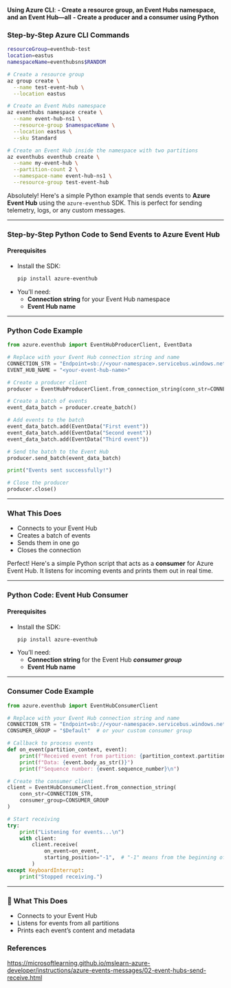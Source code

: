 **Using Azure CLI**: 
**- Create a resource group, an Event Hubs namespace, and an Event Hub—all**
**- Create a producer and a consumer using Python**



### Step-by-Step Azure CLI Commands

```bash
resourceGroup=eventhub-test
location=eastus
namespaceName=eventhubsns$RANDOM
```

```bash
# Create a resource group
az group create \
  --name test-event-hub \
  --location eastus

# Create an Event Hubs namespace
az eventhubs namespace create \
  --name event-hub-ns1 \
  --resource-group $namespaceName \
  --location eastus \
  --sku Standard

# Create an Event Hub inside the namespace with two partitions
az eventhubs eventhub create \
  --name my-event-hub \
  --partition-count 2 \
  --namespace-name event-hub-ns1 \
  --resource-group test-event-hub
```



Absolutely! Here's a simple Python example that sends events to **Azure Event Hub** using the `azure-eventhub` SDK. This is perfect for sending telemetry, logs, or any custom messages.

---

### Step-by-Step Python Code to Send Events to Azure Event Hub

#### Prerequisites
- Install the SDK:
  ```bash
  pip install azure-eventhub
  ```
- You’ll need:
  - **Connection string** for your Event Hub namespace
  - **Event Hub name**

---

### Python Code Example

```python
from azure.eventhub import EventHubProducerClient, EventData

# Replace with your Event Hub connection string and name
CONNECTION_STR = "Endpoint=sb://<your-namespace>.servicebus.windows.net/;SharedAccessKeyName=<key-name>;SharedAccessKey=<key>"
EVENT_HUB_NAME = "<your-event-hub-name>"

# Create a producer client
producer = EventHubProducerClient.from_connection_string(conn_str=CONNECTION_STR, eventhub_name=EVENT_HUB_NAME)

# Create a batch of events
event_data_batch = producer.create_batch()

# Add events to the batch
event_data_batch.add(EventData("First event"))
event_data_batch.add(EventData("Second event"))
event_data_batch.add(EventData("Third event"))

# Send the batch to the Event Hub
producer.send_batch(event_data_batch)

print("Events sent successfully!")

# Close the producer
producer.close()
```

---

### What This Does
- Connects to your Event Hub
- Creates a batch of events
- Sends them in one go
- Closes the connection


Perfect! Here's a simple Python script that acts as a **consumer** for Azure Event Hub. It listens for incoming events and prints them out in real time.

---

### Python Code: Event Hub Consumer

#### Prerequisites
- Install the SDK:
  ```bash
  pip install azure-eventhub
  ```
- You’ll need:
  - **Connection string** for the Event Hub **_consumer group_**
  - **Event Hub name**

---

### Consumer Code Example

```python
from azure.eventhub import EventHubConsumerClient

# Replace with your Event Hub connection string and name
CONNECTION_STR = "Endpoint=sb://<your-namespace>.servicebus.windows.net/;SharedAccessKeyName=<key-name>;SharedAccessKey=<key>;EntityPath=<event-hub-name>"
CONSUMER_GROUP = "$Default"  # or your custom consumer group

# Callback to process events
def on_event(partition_context, event):
    print(f"Received event from partition: {partition_context.partition_id}")
    print(f"Data: {event.body_as_str()}")
    print(f"Sequence number: {event.sequence_number}\n")

# Create the consumer client
client = EventHubConsumerClient.from_connection_string(
    conn_str=CONNECTION_STR,
    consumer_group=CONSUMER_GROUP
)

# Start receiving
try:
    print("Listening for events...\n")
    with client:
        client.receive(
            on_event=on_event,
            starting_position="-1",  # "-1" means from the beginning of the stream
        )
except KeyboardInterrupt:
    print("Stopped receiving.")
```

---

### 🧠 What This Does
- Connects to your Event Hub
- Listens for events from all partitions
- Prints each event’s content and metadata




### References

https://microsoftlearning.github.io/mslearn-azure-developer/instructions/azure-events-messages/02-event-hubs-send-receive.html